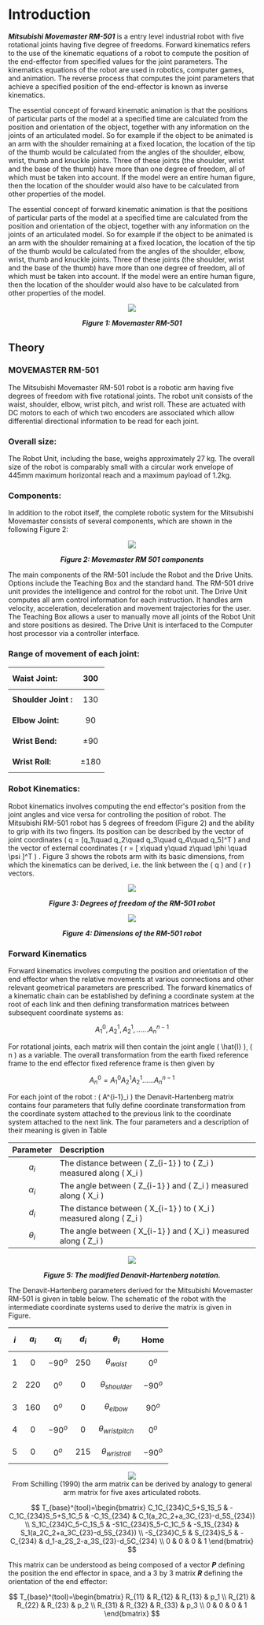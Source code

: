 # Introduction

***Mitsubishi Movemaster RM-501*** is a entry level industrial robot with five rotational joints having five degree of freedoms. Forward kinematics refers to the use of the kinematic equations of a robot to compute the position of the end-effector from specified values for the joint parameters. The kinematics equations of the robot are used in robotics, computer games, and animation. The reverse process that computes the joint parameters that achieve a specified position of the end-effector is known as inverse kinematics.

The essential concept of forward kinematic animation is that the positions of particular parts of the model at a specified time are calculated from the position and orientation of the object, together with any information on the joints of an articulated model. So for example if the object to be animated is an arm with the shoulder remaining at a fixed location, the location of the tip of the thumb would be calculated from the angles of the shoulder, elbow, wrist, thumb and knuckle joints. Three of these joints (the shoulder, wrist and the base of the thumb) have more than one degree of freedom, all of which must be taken into account. If the model were an entire human figure, then the location of the shoulder would also have to be calculated from other properties of the model.

The essential concept of forward kinematic animation is that the positions of particular parts of the model at a specified time are calculated from the position and orientation of the object, together with any information on the joints of an articulated model. So for example if the object to be animated is an arm with the shoulder remaining at a fixed location, the location of the tip of the thumb would be calculated from the angles of the shoulder, elbow, wrist, thumb and knuckle joints. Three of these joints (the shoulder, wrist and the base of the thumb) have more than one degree of freedom, all of which must be taken into account. If the model were an entire human figure, then the location of the shoulder would also have to be calculated from other properties of the model.


<div align="center">
  <img src="images/rm501.jpg" />
  
***Figure 1: Movemaster RM-501***
</div>

## Theory

### MOVEMASTER RM-501

The Mitsubishi Movemaster RM-501 robot is a robotic arm having five degrees of freedom with five rotational joints. The robot unit consists of the waist, shoulder, elbow, wrist pitch, and wrist roll. These are actuated with DC motors to each of which two encoders are associated which allow differential directional information to be read for each joint.

### Overall size:

The Robot Unit, including the base, weighs approximately 27 kg. The overall size of the robot is comparably small with a circular work envelope of 445mm maximum horizontal reach and a maximum payload of 1.2kg.

### Components:

In addition to the robot itself, the complete robotic system for the Mitsubishi Movemaster consists of several components, which are shown in the following Figure 2:

<div align="center">
<img src="images/mm-sketch.png" />

***Figure 2: Movemaster RM 501 components***
</div>

The main components of the RM-501 include the Robot and the Drive Units. Options include the Teaching Box and the standard hand. The RM-501 drive unit provides the intelligence and control for the robot unit. The Drive Unit computes all arm control information for each instruction. It handles arm velocity, acceleration, deceleration and movement trajectories for the user. The Teaching Box allows a user to manually move all joints of the Robot Unit and store positions as desired. The Drive Unit is interfaced to the Computer host processor via a controller interface.

### Range of movement of each joint:

<div align="center">


<b>Waist Joint: |	 $$ 300  $$ 
:--|:--|
<b>Shoulder Joint : |	 $$ 130  $$ 
<b>Elbow Joint: |	 $$ 90  $$ 
<b>Wrist Bend: |	 $$ \pm 90  $$ 
<b>Wrist Roll: |	 $$ \pm 180  $$ 

</div>


### Robot Kinematics:

Robot kinematics involves computing the end effector's position from the joint angles and vice versa for controlling the position of robot. The Mitsubishi RM-501 robot has 5 degrees of freedom (Figure 2) and the ability to grip with its two fingers. Its position can be described by the vector of joint coordinates  \( q = [q_1\quad  q_2\quad  q_3\quad  q_4\quad  q_5]^T \)  and the vector of external coordinates \(  r = [ x\quad y\quad z\quad \phi \quad \psi ]^T  \)   . Figure 3 shows the robots arm with its basic dimensions, from which the kinematics can be derived, i.e. the link between the \(  q  \)    and \(  r  \)    vectors.

<div align="center">
<img src="images/robotkinematics.png" />

***Figure 3: Degrees of freedom of the RM-501 robot***
</div>

<div align="center">
<img src="images/basicdimension.png" />

***Figure 4: Dimensions of the RM-501 robot***
</div>

### Forward Kinematics

Forward kinematics involves computing the position and orientation of the end effector when the relative movements at various connections and other relevant geometrical parameters are prescribed. The forward kinematics of a kinematic chain can be established by defining a coordinate system at the root of each link and then defining transformation matrices between subsequent coordinate systems as:
<div align="center">

$$ A^0_1, A^1_2, A^1_2, ...... A^{n-1}_n $$

</div>

For rotational joints, each matrix will then contain the joint angle \(  \hat{I} \)¸ \(  n  \)    as a variable. The overall transformation from the earth fixed reference frame to the end effector fixed reference frame is then given by

<div align="center">

$$ A^0_n = A^0_1 A^1_2 A^1_2 ...... A^{n-1}_n $$

</div>

For each joint of the robot : \(  A^{i-1}_i  \)    the Denavit-Hartenberg matrix contains four parameters that fully define coordinate transformation from the coordinate system attached to the previous link to the coordinate system attached to the next link. The four parameters and a description of their meaning is given in Table

<div align="center">

<b> Parameter | <b> Description
:--|:--|
  $$ a_i $$  |	The distance between  \( Z_{i-1} \)  to  \(  Z_i \)  measured along  \(  X_i \)  
  $$ \alpha_i $$  |	The angle between  \(  Z_{i-1} \)  and  \(  Z_i \)  measured along  \(  X_i \)  
  $$ d_i $$  |	The distance between  \(  X_{i-1} \)  to  \(  X_i \)  measured along  \(  Z_i \)  
  $$ \theta_i $$  |	The angle between  \(  X_{i-1} \)  and  \(  X_i \)  measured along  \(  Z_i \)  

</div>

<div align="center">
<img src="images/13ff.png" >

***Figure 5: The modified Denavit-Hartenberg notation.***
</div>

The Denavit-Hartenberg parameters derived for the Mitsubishi Movemaster RM-501 is given in table below. The schematic of the robot with the intermediate coordinate systems used to derive the matrix is given in Figure.


<div align="center">

 $$ i $$  |  $$ a_i $$  |  $$ \alpha_i $$  |  $$ d_i $$  |  $$ \theta_i $$  | <b> Home
:--|:--|:--|:--|:--|:--|
 $$ 1 $$  |  $$ 0 $$  |  $$ -90^o $$  |  $$ 250 $$  |  $$ \theta_{waist} $$  |  $$ 0^o $$ 
 $$ 2 $$  |  $$ 220 $$  |  $$ 0^o $$  |  $$ 0 $$  |  $$ \theta_{shoulder} $$  |  $$ -90^o $$ 
 $$ 3 $$  |  $$ 160 $$  |  $$ 0^o $$  |  $$ 0 $$  |  $$ \theta_{elbow} $$  |  $$ 90^o $$ 
  $$ 4 $$  |  $$ 0 $$  |  $$ -90^o $$  |  $$ 0 $$  |  $$ \theta_{wristpitch} $$  |  $$ 0^o $$ 
  $$ 5 $$  |  $$ 0 $$  |  $$ 0^o $$  |  $$ 215 $$  |  $$ \theta_{wristroll} $$  |  $$ -90^o  $$

</div>

<div align="center">
<img src="images/13g.png" />
</div>

<div align="center">
From Schilling (1990) the arm matrix can be derived by analogy to general arm matrix for five axes articulated robots.

$$
  T_{base}^(tool)=\begin{bmatrix}
    C_1C_{234}C_5+S_1S_5 & -C_1C_{234}S_5+S_1C_5 & -C_1S_{234} & C_1(a_2C_2+a_3C_{23}-d_5S_{234}) \\
    S_1C_{234}C_5-C_1S_5 & -S1C_{234}S_5-C_1C_5 & -S_1S_{234} & S_1(a_2C_2+a_3C_{23}-d_5S_{234}) \\
    -S_{234}C_5 & S_{234}S_5 & -C_{234} & d_1-a_2S_2-a_3S_{23}-d_5C_{234} \\
    0 & 0 & 0 & 1
  \end{bmatrix}
$$

</div>

This matrix can be understood as being composed of a vector ***P*** defining the position the end effector in space, and a 3 by 3 matrix ***R*** defining the orientation of the end effector:

<div align="center">
$$
  T_{base}^(tool)=\begin{bmatrix}
    R_{11} & R_{12} & R_{13} & p_1 \\
    R_{21} & R_{22} & R_{23} & p_2 \\
    R_{31} & R_{32} & R_{33} & p_3 \\
    0 & 0 & 0 & 1
  \end{bmatrix}
$$
</div>
<script id="MathJax-script" async src="https://cdn.jsdelivr.net/npm/mathjax@3/es5/tex-mml-chtml.js"></script>